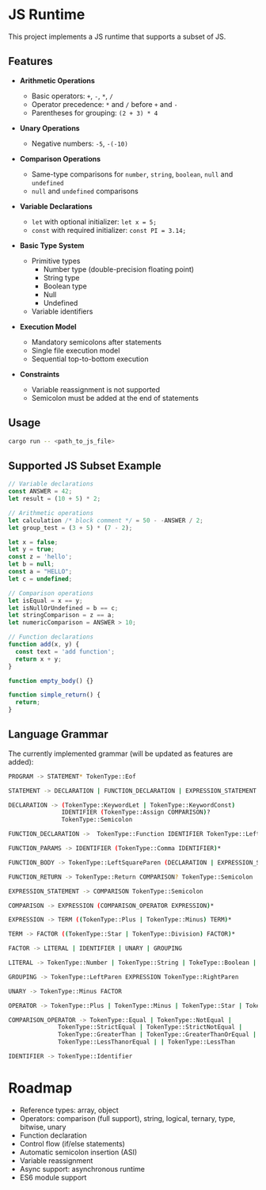 # JS Runtime

This project implements a JS runtime that supports a subset of JS.

## Features

- **Arithmetic Operations**
  - Basic operators: `+`, `-`, `*`, `/`
  - Operator precedence: `*` and `/` before `+` and `-`
  - Parentheses for grouping: `(2 + 3) * 4`

- **Unary Operations**
  - Negative numbers: `-5`, `-(-10)`

- **Comparison Operations**
  - Same-type comparisons for `number`, `string`, `boolean`, `null` and `undefined`
  - `null` and `undefined` comparisons

- **Variable Declarations**
  - `let` with optional initializer: `let x = 5;`
  - `const` with required initializer: `const PI = 3.14;`

- **Basic Type System**
  - Primitive types
    - Number type (double-precision floating point)
    - String type
    - Boolean type
    - Null
    - Undefined
  - Variable identifiers
  
- **Execution Model**
  - Mandatory semicolons after statements
  - Single file execution model
  - Sequential top-to-bottom execution

- **Constraints**
  - Variable reassignment is not supported
  - Semicolon must be added at the end of statements

## Usage

```bash
cargo run -- <path_to_js_file>
```

## Supported JS Subset Example

```js
// Variable declarations
const ANSWER = 42;
let result = (10 + 5) * 2;

// Arithmetic operations
let calculation /* block comment */ = 50 - -ANSWER / 2;
let group_test = (3 + 5) * (7 - 2);

let x = false;
let y = true;
const z = 'hello';
let b = null;
const a = "HELLO";
let c = undefined;

// Comparison operations
let isEqual = x == y;
let isNullOrUndefined = b == c;
let stringComparison = z == a;
let numericComparison = ANSWER > 10;

// Function declarations
function add(x, y) {
  const text = 'add function';
  return x + y;
}

function empty_body() {}

function simple_return() {
  return;
}
```

## Language Grammar

The currently implemented grammar (will be updated as features are added):

```bash
PROGRAM -> STATEMENT* TokenType::Eof

STATEMENT -> DECLARATION | FUNCTION_DECLARATION | EXPRESSION_STATEMENT

DECLARATION -> (TokenType::KeywordLet | TokenType::KeywordConst)
               IDENTIFIER (TokenType::Assign COMPARISON)? 
               TokenType::Semicolon

FUNCTION_DECLARATION ->  TokenType::Function IDENTIFIER TokenType::LeftParen FUNCTION_PARAMS? TokenType::RightParen FUNCTION_BODY

FUNCTION_PARAMS -> IDENTIFIER (TokenType::Comma IDENTIFIER)*

FUNCTION_BODY -> TokenType::LeftSquareParen (DECLARATION | EXPRESSION_STATEMENT)* (FUNCTION_RETURN)? TokenType::RightSquareParen

FUNCTION_RETURN -> TokenType::Return COMPARISON? TokenType::Semicolon

EXPRESSION_STATEMENT -> COMPARISON TokenType::Semicolon

COMPARISON -> EXPRESSION (COMPARISON_OPERATOR EXPRESSION)*

EXPRESSION -> TERM ((TokenType::Plus | TokenType::Minus) TERM)*

TERM -> FACTOR ((TokenType::Star | TokenType::Division) FACTOR)*

FACTOR -> LITERAL | IDENTIFIER | UNARY | GROUPING

LITERAL -> TokenType::Number | TokenType::String | TokeType::Boolean | TokenType::Null | TokenType::Undefined

GROUPING -> TokenType::LeftParen EXPRESSION TokenType::RightParen

UNARY -> TokenType::Minus FACTOR 

OPERATOR -> TokenType::Plus | TokenType::Minus | TokenType::Star | TokenType::Slash

COMPARISON_OPERATOR -> TokenType::Equal | TokenType::NotEqual |
              TokenType::StrictEqual | TokenType::StrictNotEqual |
              TokenType::GreaterThan | TokenType::GreaterThanOrEqual |
              TokenType::LessThanorEqual | | TokenType::LessThan

IDENTIFIER -> TokenType::Identifier
```

# Roadmap

- Reference types: array, object
- Operators: comparison (full support), string, logical, ternary, type, bitwise, unary
- Function declaration
- Control flow (if/else statements)
- Automatic semicolon insertion (ASI)
- Variable reassignment
- Async support: asynchronous runtime
- ES6 module support